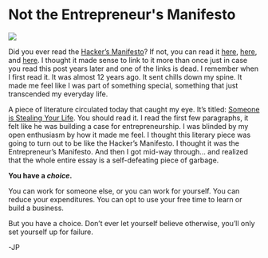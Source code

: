 <!--
id: 3621518894
link: http://techneur.com/post/3621518894/not-the-entrepreneurs-manifesto
slug: not-the-entrepreneurs-manifesto
date: Thu Mar 03 2011 10:43:00 GMT-0600 (CST)
publish: 2011-03-03
tags: 
-->


Not the Entrepreneur's Manifesto
================================

![](http://media.tumblr.com/tumblr_lhgrvgFJga1qzbc4f.jpg)

Did you ever read the [Hacker’s
Manifesto](http://en.wikipedia.org/wiki/Hacker_Manifesto)? If not, you
can read it [here](http://www.mithral.com/~beberg/manifesto.html),
[here](http://www.technozen.com/manifesto.htm), and
[here](http://www.phrack.org/issues.html?issue=7&id=3#article). I
thought it made sense to link to it more than once just in case you read
this post years later and one of the links is dead. I remember when I
first read it. It was almost 12 years ago. It sent chills down my spine.
It made me feel like I was part of something special, something that
just transcended my everyday life.

A piece of literature circulated today that caught my eye. It’s titled:
[Someone is Stealing Your
Life](http://www.lycaeum.org/mv/M2/ventura.html). You should read it. I
read the first few paragraphs, it felt like he was building a case for
entrepreneurship. I was blinded by my open enthusiasm by how it made me
feel. I thought this literary piece was going to turn out to be like the
Hacker’s Manifesto. I thought it was the Entrepreneur’s Manifesto. And
then I got mid-way through… and realized that the whole entire essay is
a self-defeating piece of garbage.

**You have a *choice*.** 

You can work for someone else, or you can work for yourself. You can
reduce your expenditures. You can opt to use your free time to learn or
build a business.

But you have a choice. Don’t ever let yourself believe otherwise, you’ll
only set yourself up for failure.

-JP

